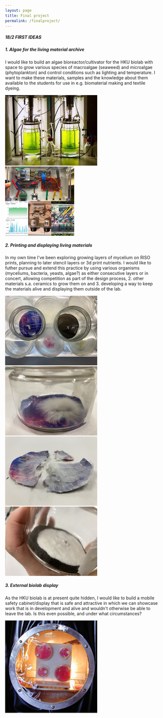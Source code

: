 ```yaml
---
layout: page
title: Final project
permalink: /finalproject/
---
```

##### 18/2 FIRST IDEAS

##### 1. Algae for the living material archive
I would like to build an algae bioreactor/cultivator for the HKU biolab with space to grow various species of macroalgae (seaweed) and microalgae (phytoplankton) and control conditions such as lighting and temperature. I want to make these materials, samples and the knowledge about them available to the students for use in e.g. biomaterial making and textile dyeing. 

<img src="/images/bioreactor.jpeg" alt="bioreactor" width="300">
<img src="/images/reefpi-adafruit.jpeg" alt="reefpi" height="225">


##### 2. Printing and displaying living materials
In my own time I've been exploring growing layers of mycelium on RISO prints, planning to later stencil layers or 3d print nutrients. I would like to futher pursue and extend this practice by using various organisms (myceliums, bacteria, yeasts, algae?) as either consecutive layers or in concert, allowing competition as part of the design process, 2. other materials s.a. ceramics to grow them on and 3. developing a way to keep the materials alive and displaying them outside of the lab. 

<img src="/images/tests.jpeg" alt="tests" width="300">
<img src="/images/testoyster.jpeg" alt="testoyster" height="225">
<img src="/images/oyster.JPG" alt="oyster" height="225">
<img src="/images/reishi.JPG" alt="reishi" height="225">

##### 3. External biolab display
As the HKU biolab is at present quite hidden, I would like to build a mobile safety cabinet/display that is safe and attractive in which we can showcase work that is in development and alive and wouldn't otherwise be able to leave the lab. Is this even possible, and under what circumstances?

<img src="/images/symbiotica.jpeg" alt="symbiotica" width="300">

